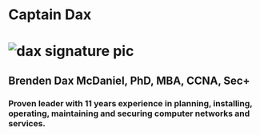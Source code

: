 # Captain Dax
# ![dax signature pic](https://user-images.githubusercontent.com/109104545/178822922-20b2605e-d19d-4c1c-b99c-0c1a7710ccca.jpg)
## Brenden Dax McDaniel, PhD, MBA, CCNA, Sec+
### Proven leader with 11 years experience in planning, installing, operating, maintaining and securing computer networks and services. 
